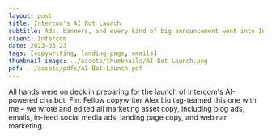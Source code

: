 ```yaml
---
layout: post
title: Intercom's AI Bot Launch
subtitle: Ads, banners, and every kind of big announcement went into Intercom's big launch for Fin, their AI-powered chatbot.
client: Intercom
date: 2023-03-23
tags: [copywriting, landing-page, emails]
thumbnail-image: ../assets/thumbnails/AI-Bot-Launch.png
pdf: ../assets/pdfs/AI-Bot-Launch.pdf
---
```


All hands were on deck in preparing for the launch of Intercom's AI-powered chatbot, Fin. Fellow copywriter Alex Liu tag-teamed this one with me – we wrote and edited all marketing asset copy, including blog ads, emails, in-feed social media ads, landing page copy, and webinar marketing.